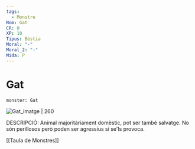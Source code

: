 ```yaml
---
tags:
  - Monstre
Nom: Gat
CR: 0
XP: 10
Tipus: Bèstia
Moral: "-"
Moral_2: "-"
Mida: P
---
```

# Gat

```statblock
monster: Gat
```

![Gat_imatge | 260](https://i.pinimg.com/originals/7a/b2/12/7ab21209e48c571248043a8c5ebae22b.png)

DESCRIPCIÓ: 
Animal majoritàriament domèstic, pot ser també salvatge. No són perillosos però poden ser agressius si se'ls provoca.

[[Taula de Monstres]]


